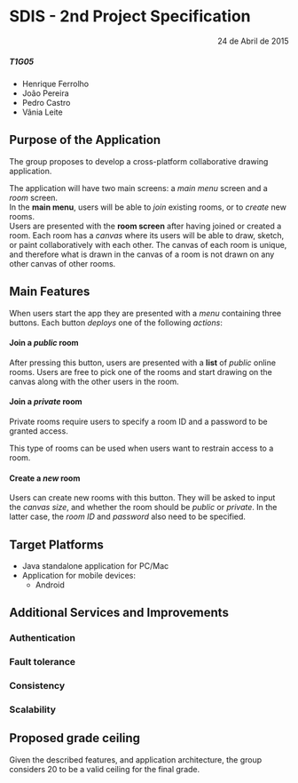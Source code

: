 # SDIS - 2nd Project Specification

<p align="right">24 de Abril de 2015</p>


##### T1G05

- Henrique Ferrolho  
- João Pereira  
- Pedro Castro  
- Vânia Leite  


## Purpose of the Application

The group proposes to develop a cross-platform collaborative drawing application.

The application will have two main screens: a *main menu* screen and a *room* screen.  
In the **main menu**, users will be able to *join* existing rooms, or to *create* new rooms.  
Users are presented with the **room screen** after having joined or created a room. Each room has a *canvas* where its users will be able to draw, sketch, or paint collaboratively with each other. The canvas of each room is unique, and therefore what is drawn in the canvas of a room is not drawn on any other canvas of other rooms.


## Main Features

When users start the app they are presented with a *menu* containing three buttons. Each button *deploys* one of the following *actions*:

#### **Join** a *public* room

After pressing this button, users are presented with a **list** of *public* online rooms. Users are free to pick one of the rooms and start drawing on the canvas along with the other users in the room.

#### **Join** a *private* room

Private rooms require users to specify a room ID and a password to be granted access.

This type of rooms can be used when users want to restrain access to a room.

#### **Create** a *new* room

Users can create new rooms with this button. They will be asked to input the *canvas size*, and whether the room should be *public* or *private*. In the latter case, the *room ID* and *password* also need to be specified.

## Target Platforms

- Java standalone application for PC/Mac
- Application for mobile devices:
  - Android


## Additional Services and Improvements

### Authentication

### Fault tolerance

### Consistency

### Scalability


## Proposed grade ceiling

Given the described features, and application architecture, the group considers 20 to be a valid ceiling for the final grade.

